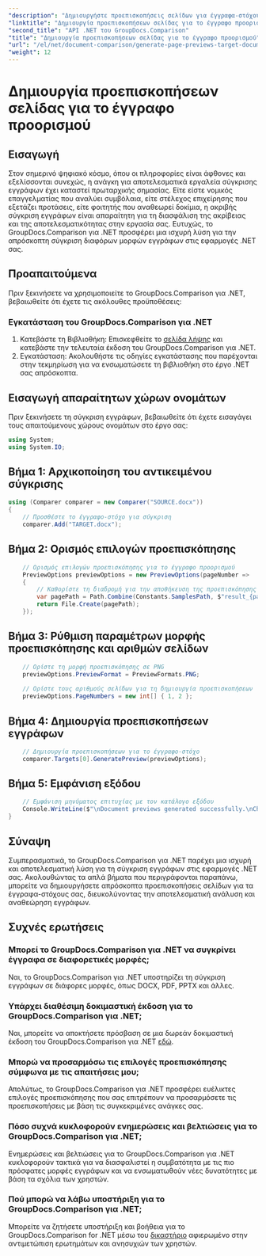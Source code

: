 ```yaml
---
"description": "Δημιουργήστε προεπισκοπήσεις σελίδων για έγγραφα-στόχους αποτελεσματικά χρησιμοποιώντας το GroupDocs.Comparison για .NET. Ακολουθήστε τον αναλυτικό οδηγό μας για απρόσκοπτη σύγκριση εγγράφων."
"linktitle": "Δημιουργία προεπισκοπήσεων σελίδας για το έγγραφο προορισμού"
"second_title": "API .NET του GroupDocs.Comparison"
"title": "Δημιουργία προεπισκοπήσεων σελίδας για το έγγραφο προορισμού"
"url": "/el/net/document-comparison/generate-page-previews-target-document/"
"weight": 12
---
```


# Δημιουργία προεπισκοπήσεων σελίδας για το έγγραφο προορισμού

## Εισαγωγή
Στον σημερινό ψηφιακό κόσμο, όπου οι πληροφορίες είναι άφθονες και εξελίσσονται συνεχώς, η ανάγκη για αποτελεσματικά εργαλεία σύγκρισης εγγράφων έχει καταστεί πρωταρχικής σημασίας. Είτε είστε νομικός επαγγελματίας που αναλύει συμβόλαια, είτε στέλεχος επιχείρησης που εξετάζει προτάσεις, είτε φοιτητής που αναθεωρεί δοκίμια, η ακριβής σύγκριση εγγράφων είναι απαραίτητη για τη διασφάλιση της ακρίβειας και της αποτελεσματικότητας στην εργασία σας. Ευτυχώς, το GroupDocs.Comparison για .NET προσφέρει μια ισχυρή λύση για την απρόσκοπτη σύγκριση διαφόρων μορφών εγγράφων στις εφαρμογές .NET σας.
## Προαπαιτούμενα
Πριν ξεκινήσετε να χρησιμοποιείτε το GroupDocs.Comparison για .NET, βεβαιωθείτε ότι έχετε τις ακόλουθες προϋποθέσεις:
### Εγκατάσταση του GroupDocs.Comparison για .NET
1. Κατεβάστε τη Βιβλιοθήκη: Επισκεφθείτε το [σελίδα λήψης](https://releases.groupdocs.com/comparison/net/) και κατεβάστε την τελευταία έκδοση του GroupDocs.Comparison για .NET.
2. Εγκατάσταση: Ακολουθήστε τις οδηγίες εγκατάστασης που παρέχονται στην τεκμηρίωση για να ενσωματώσετε τη βιβλιοθήκη στο έργο .NET σας απρόσκοπτα.

## Εισαγωγή απαραίτητων χώρων ονομάτων
Πριν ξεκινήσετε τη σύγκριση εγγράφων, βεβαιωθείτε ότι έχετε εισαγάγει τους απαιτούμενους χώρους ονομάτων στο έργο σας:
```csharp
using System;
using System.IO;

```
## Βήμα 1: Αρχικοποίηση του αντικειμένου σύγκρισης
```csharp
using (Comparer comparer = new Comparer("SOURCE.docx"))
{
    // Προσθέστε το έγγραφο-στόχο για σύγκριση
    comparer.Add("TARGET.docx");
```
## Βήμα 2: Ορισμός επιλογών προεπισκόπησης
```csharp
    // Ορισμός επιλογών προεπισκόπησης για το έγγραφο προορισμού
    PreviewOptions previewOptions = new PreviewOptions(pageNumber =>
    {
        // Καθορίστε τη διαδρομή για την αποθήκευση της προεπισκόπησης σελίδας που δημιουργήθηκε
        var pagePath = Path.Combine(Constants.SamplesPath, $"result_{pageNumber}.png");
        return File.Create(pagePath);
    });
```
## Βήμα 3: Ρύθμιση παραμέτρων μορφής προεπισκόπησης και αριθμών σελίδων
```csharp
    // Ορίστε τη μορφή προεπισκόπησης σε PNG
    previewOptions.PreviewFormat = PreviewFormats.PNG;
    
    // Ορίστε τους αριθμούς σελίδων για τη δημιουργία προεπισκοπήσεων
    previewOptions.PageNumbers = new int[] { 1, 2 };
```
## Βήμα 4: Δημιουργία προεπισκοπήσεων εγγράφων
```csharp
    // Δημιουργία προεπισκοπήσεων για το έγγραφο-στόχο
    comparer.Targets[0].GeneratePreview(previewOptions);
```
## Βήμα 5: Εμφάνιση εξόδου
```csharp
    // Εμφάνιση μηνύματος επιτυχίας με τον κατάλογο εξόδου
    Console.WriteLine($"\nDocument previews generated successfully.\nCheck output in {Directory.GetCurrentDirectory()}.");
}
```

## Σύναψη
Συμπερασματικά, το GroupDocs.Comparison για .NET παρέχει μια ισχυρή και αποτελεσματική λύση για τη σύγκριση εγγράφων στις εφαρμογές .NET σας. Ακολουθώντας τα απλά βήματα που περιγράφονται παραπάνω, μπορείτε να δημιουργήσετε απρόσκοπτα προεπισκοπήσεις σελίδων για τα έγγραφα-στόχους σας, διευκολύνοντας την αποτελεσματική ανάλυση και αναθεώρηση εγγράφων.
## Συχνές ερωτήσεις
### Μπορεί το GroupDocs.Comparison για .NET να συγκρίνει έγγραφα σε διαφορετικές μορφές;
Ναι, το GroupDocs.Comparison για .NET υποστηρίζει τη σύγκριση εγγράφων σε διάφορες μορφές, όπως DOCX, PDF, PPTX και άλλες.
### Υπάρχει διαθέσιμη δοκιμαστική έκδοση για το GroupDocs.Comparison για .NET;
Ναι, μπορείτε να αποκτήσετε πρόσβαση σε μια δωρεάν δοκιμαστική έκδοση του GroupDocs.Comparison για .NET [εδώ](https://releases.groupdocs.com/).
### Μπορώ να προσαρμόσω τις επιλογές προεπισκόπησης σύμφωνα με τις απαιτήσεις μου;
Απολύτως, το GroupDocs.Comparison για .NET προσφέρει ευέλικτες επιλογές προεπισκόπησης που σας επιτρέπουν να προσαρμόσετε τις προεπισκοπήσεις με βάση τις συγκεκριμένες ανάγκες σας.
### Πόσο συχνά κυκλοφορούν ενημερώσεις και βελτιώσεις για το GroupDocs.Comparison για .NET;
Ενημερώσεις και βελτιώσεις για το GroupDocs.Comparison για .NET κυκλοφορούν τακτικά για να διασφαλιστεί η συμβατότητα με τις πιο πρόσφατες μορφές εγγράφων και να ενσωματωθούν νέες δυνατότητες με βάση τα σχόλια των χρηστών.
### Πού μπορώ να λάβω υποστήριξη για το GroupDocs.Comparison για .NET;
Μπορείτε να ζητήσετε υποστήριξη και βοήθεια για το GroupDocs.Comparison for .NET μέσω του [δικαστήριο](https://forum.groupdocs.com/c/comparison/12) αφιερωμένο στην αντιμετώπιση ερωτημάτων και ανησυχιών των χρηστών.
